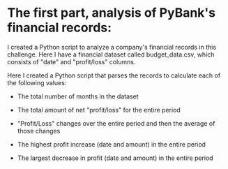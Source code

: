 # The first part, analysis of PyBank's financial records:

I created a Python script to analyze a company's financial records in this challenge. Here I have a financial dataset called budget_data.csv, which consists of "date" and "profit/loss" columns.

Here I created a Python script that parses the records to calculate each of the following values:

- The total number of months in the dataset

- The total amount of net "profit/loss" for the entire period

- "Profit/Loss" changes over the entire period and then the average of those changes

- The highest profit increase (date and amount) in the entire period

- The largest decrease in profit (date and amount) in the entire period
